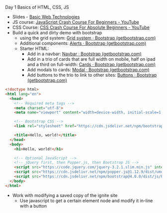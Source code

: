 Day 1 Basics of HTML, CSS, JS

- Slides - [Basic Web Technologies](https://kieranwood.ca/basic-web-technologies/)
- JS course: [JavaScript Crash Course For Beginners - YouTube](https://www.youtube.com/watch?v=hdI2bqOjy3c)
- CSS Course: [CSS Crash Course For Absolute Beginners - YouTube](https://www.youtube.com/watch?v=yfoY53QXEnI)
- Build a quick and dirty demo with bootstrap
  - using the grid system: [Grid system · Bootstrap (getbootstrap.com)](https://getbootstrap.com/docs/4.0/layout/grid/)
  - Additional components: [Alerts · Bootstrap (getbootstrap.com)](https://getbootstrap.com/docs/4.0/components/alerts/)
  - Starter HTML:
    - Add in a navbar: [Navbar · Bootstrap (getbootstrap.com)](https://getbootstrap.com/docs/4.0/components/navbar/)
    - Add in a trio of cards that are full width on mobile, half on ipad and a third on full-width: [Cards · Bootstrap (getbootstrap.com)](https://getbootstrap.com/docs/4.0/components/card/#titles-text-and-links)
    - Add modals to cards: [Modal · Bootstrap (getbootstrap.com)](https://getbootstrap.com/docs/4.0/components/modal/)
    - Add buttons to the trio to link to other sites: [Buttons · Bootstrap (getbootstrap.com)](https://getbootstrap.com/docs/4.0/components/buttons/#button-tags)

```html
<!doctype html>
<html lang="en">
  <head>
    <!-- Required meta tags -->
    <meta charset="utf-8">
    <meta name="viewport" content="width=device-width, initial-scale=1, shrink-to-fit=no">

    <!-- Bootstrap CSS -->
    <link rel="stylesheet" href="https://cdn.jsdelivr.net/npm/bootstrap@4.0.0/dist/css/bootstrap.min.css" integrity="sha384-Gn5384xqQ1aoWXA+058RXPxPg6fy4IWvTNh0E263XmFcJlSAwiGgFAW/dAiS6JXm" crossorigin="anonymous">

    <title>Hello, world!</title>
  </head>
  <body>
    <h1>Hello, world!</h1>

    <!-- Optional JavaScript -->
    <!-- jQuery first, then Popper.js, then Bootstrap JS -->
    <script src="https://code.jquery.com/jquery-3.2.1.slim.min.js" integrity="sha384-KJ3o2DKtIkvYIK3UENzmM7KCkRr/rE9/Qpg6aAZGJwFDMVNA/GpGFF93hXpG5KkN" crossorigin="anonymous"></script>
    <script src="https://cdn.jsdelivr.net/npm/popper.js@1.12.9/dist/umd/popper.min.js" integrity="sha384-ApNbgh9B+Y1QKtv3Rn7W3mgPxhU9K/ScQsAP7hUibX39j7fakFPskvXusvfa0b4Q" crossorigin="anonymous"></script>
    <script src="https://cdn.jsdelivr.net/npm/bootstrap@4.0.0/dist/js/bootstrap.min.js" integrity="sha384-JZR6Spejh4U02d8jOt6vLEHfe/JQGiRRSQQxSfFWpi1MquVdAyjUar5+76PVCmYl" crossorigin="anonymous"></script>
  </body>
</html>
```

- Work with modifying a saved copy of the ignite site
  - Use javascript to get a certain element node and modify it in-line with a button